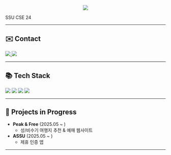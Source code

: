 <!--
**kimyw1018/kimyw1018** is a ✨ _special_ ✨ repository because its `README.md` (this file) appears on your GitHub profile.
-->

<p align="center">
  <img src="https://capsule-render.vercel.app/api?type=waving&color=16a085&height=150&section=header&text=🦖%20Yewon%20🦖&fontSize=60&fontAlignY=40&fontColor=ffffff" />
</p>

<p>
  SSU CSE 24
</p>

---

## ✉️ Contact
<p>
  <a href="poppppp00@gmail.com">
    <img src="https://img.shields.io/badge/Email-D14836?style=for-the-badge&logo=gmail&logoColor=white" />
  </a>
  <a href="https://github.com/kimyw1018">
    <img src="https://img.shields.io/badge/GitHub-181717?style=for-the-badge&logo=github&logoColor=white" />
  </a>
</p>

---

## 📚 Tech Stack
<p>
  <img src="https://img.shields.io/badge/Java-007396?style=for-the-badge&logo=openjdk&logoColor=white"/>
  <img src="https://img.shields.io/badge/Spring-6DB33F?style=for-the-badge&logo=spring&logoColor=white"/>
  <img src="https://img.shields.io/badge/HTML5-E34F26?style=for-the-badge&logo=html5&logoColor=white"/>
  <img src="https://img.shields.io/badge/CSS3-1572B6?style=for-the-badge&logo=css3&logoColor=white"/>
</p>

---

## 🚀 Projects in Progress
- **Peak & Free** (2025.05 ~ )  
  - 성/비수기 여행지 추천 & 예매 웹사이트
- **ASSU** (2025.05 ~ )  
  - 제휴 인증 앱

---
<!--
## 📊 GitHub Stats & Languages
<p>
  <img src="https://github-readme-stats.vercel.app/api/top-langs/?username=kimyw1018&layout=compact&theme=radical" />
</p>
<p>
  <img src="https://github-readme-stats.vercel.app/api?username=kimyw1018&show_icons=true&theme=radical" />
</p>
--!>
